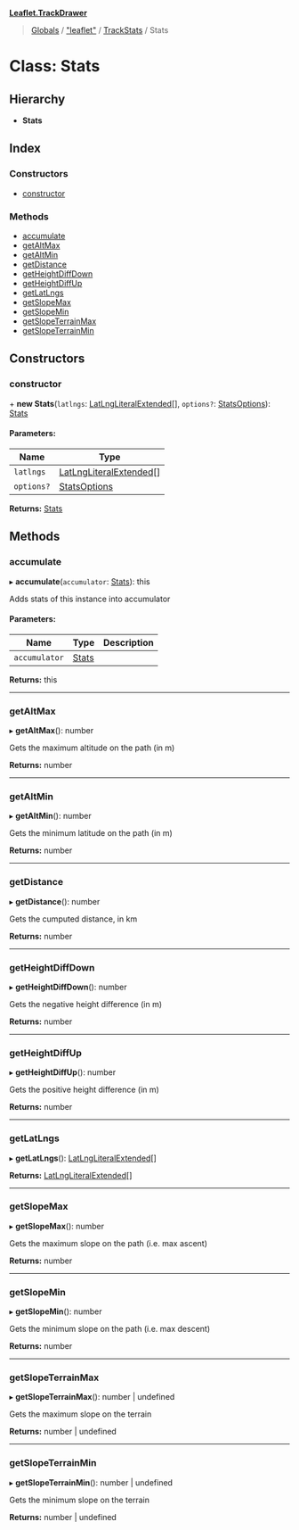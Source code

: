 **[Leaflet.TrackDrawer](../README.md)**

> [Globals](../README.md) / ["leaflet"](../modules/_leaflet_.md) / [TrackStats](../modules/_leaflet_.trackstats.md) / Stats

# Class: Stats

## Hierarchy

* **Stats**

## Index

### Constructors

* [constructor](_leaflet_.trackstats.stats.md#constructor)

### Methods

* [accumulate](_leaflet_.trackstats.stats.md#accumulate)
* [getAltMax](_leaflet_.trackstats.stats.md#getaltmax)
* [getAltMin](_leaflet_.trackstats.stats.md#getaltmin)
* [getDistance](_leaflet_.trackstats.stats.md#getdistance)
* [getHeightDiffDown](_leaflet_.trackstats.stats.md#getheightdiffdown)
* [getHeightDiffUp](_leaflet_.trackstats.stats.md#getheightdiffup)
* [getLatLngs](_leaflet_.trackstats.stats.md#getlatlngs)
* [getSlopeMax](_leaflet_.trackstats.stats.md#getslopemax)
* [getSlopeMin](_leaflet_.trackstats.stats.md#getslopemin)
* [getSlopeTerrainMax](_leaflet_.trackstats.stats.md#getslopeterrainmax)
* [getSlopeTerrainMin](_leaflet_.trackstats.stats.md#getslopeterrainmin)

## Constructors

### constructor

\+ **new Stats**(`latlngs`: [LatLngLiteralExtended](../interfaces/_leaflet_.trackstats.latlngliteralextended.md)[], `options?`: [StatsOptions](../interfaces/_leaflet_.trackstats.statsoptions.md)): [Stats](_leaflet_.trackstats.stats.md)

#### Parameters:

Name | Type |
------ | ------ |
`latlngs` | [LatLngLiteralExtended](../interfaces/_leaflet_.trackstats.latlngliteralextended.md)[] |
`options?` | [StatsOptions](../interfaces/_leaflet_.trackstats.statsoptions.md) |

**Returns:** [Stats](_leaflet_.trackstats.stats.md)

## Methods

### accumulate

▸ **accumulate**(`accumulator`: [Stats](_leaflet_.trackstats.stats.md)): this

Adds stats of this instance into accumulator

#### Parameters:

Name | Type | Description |
------ | ------ | ------ |
`accumulator` | [Stats](_leaflet_.trackstats.stats.md) |   |

**Returns:** this

___

### getAltMax

▸ **getAltMax**(): number

Gets the maximum altitude on the path (in m)

**Returns:** number

___

### getAltMin

▸ **getAltMin**(): number

Gets the minimum latitude on the path (in m)

**Returns:** number

___

### getDistance

▸ **getDistance**(): number

Gets the cumputed distance, in km

**Returns:** number

___

### getHeightDiffDown

▸ **getHeightDiffDown**(): number

Gets the negative height difference (in m)

**Returns:** number

___

### getHeightDiffUp

▸ **getHeightDiffUp**(): number

Gets the positive height difference (in m)

**Returns:** number

___

### getLatLngs

▸ **getLatLngs**(): [LatLngLiteralExtended](../interfaces/_leaflet_.trackstats.latlngliteralextended.md)[]

**Returns:** [LatLngLiteralExtended](../interfaces/_leaflet_.trackstats.latlngliteralextended.md)[]

___

### getSlopeMax

▸ **getSlopeMax**(): number

Gets the maximum slope on the path (i.e. max ascent)

**Returns:** number

___

### getSlopeMin

▸ **getSlopeMin**(): number

Gets the minimum slope on the path (i.e. max descent)

**Returns:** number

___

### getSlopeTerrainMax

▸ **getSlopeTerrainMax**(): number \| undefined

Gets the maximum slope on the terrain

**Returns:** number \| undefined

___

### getSlopeTerrainMin

▸ **getSlopeTerrainMin**(): number \| undefined

Gets the minimum slope on the terrain

**Returns:** number \| undefined

